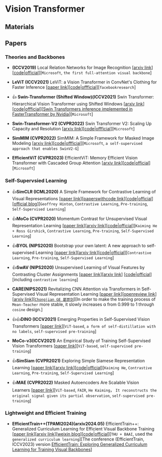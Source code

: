 # Vision Transformer


## Materials

## Papers

### Theories and Backbones

* **(ICCV2019)** Local Relation Networks for Image Recognition [[arxiv link](https://arxiv.org/abs/1904.11491)][[code|official](https://github.com/microsoft/Swin-Transformer/tree/LR-Net)][`Microsoft`, `the first full-attention visual backbone`]

* **LeViT (ICCV2021)** LeViT: a Vision Transformer in ConvNet's Clothing for Faster Inference [[paper link](https://openaccess.thecvf.com/content/ICCV2021/html/Graham_LeViT_A_Vision_Transformer_in_ConvNets_Clothing_for_Faster_Inference_ICCV_2021_paper.html)][[code|offficial](https://github.com/facebookresearch/LeViT)][`facebookresearch`]

* 👍 **Swin-Transformer (Shifted Window)(ICCV2021)** Swin Transformer: Hierarchical Vision Transformer using Shifted Windows [[arxiv link](https://arxiv.org/abs/2103.14030)][[code|offficial](https://github.com/microsoft/swin-transformer)][[Swin Transformers inference implemented in FasterTransformer by Nvidia](https://github.com/NVIDIA/FasterTransformer/blob/main/docs/swin_guide.md)][`Microsoft`]

* **Swin-Transformer-V2 (CVPR2022)** Swin Transformer V2: Scaling Up Capacity and Resolution [[arxiv link](https://arxiv.org/abs/2111.09883)][[code|offficial](https://github.com/microsoft/swin-transformer)][`Microsoft`]

* **SimMIM (CVPR2022)** SimMIM: A Simple Framework for Masked Image Modeling [[arxiv link](https://arxiv.org/abs/2111.09886)][[code|offficial](https://github.com/microsoft/SimMIM)][`Microsoft`, `a self-supervised approach that enables SwinV2-G`]

* **EfficientViT (CVPR2023)** EfficientViT: Memory Efficient Vision Transformer with Cascaded Group Attention [[arxiv link](https://arxiv.org/abs/2305.07027)][[code|official](https://github.com/microsoft/Cream/tree/main/EfficientViT)][`Microsoft`]


### Self-Supervsied Learning

* 👍**SimCLR (ICML2020)** A Simple Framework for Contrastive Learning of Visual Representations [[paper link](http://proceedings.mlr.press/v119/chen20j.html)][[paperswithcode link](https://paperswithcode.com/paper/a-simple-framework-for-contrastive-learning)][[code|official](https://github.com/google-research/simclr)][[official blog](https://blog.research.google/2020/04/advancing-self-supervised-and-semi.html)][`Geoffrey Hinton`, `Contrastive Learning`, `Pre-training`, `Self-Supervised Learning`]

* 👍**MoCo (CVPR2020)** Momentum Contrast for Unsupervised Visual Representation Learning [[paper link](https://openaccess.thecvf.com/content_CVPR_2020/html/He_Momentum_Contrast_for_Unsupervised_Visual_Representation_Learning_CVPR_2020_paper.html)][[arxiv link](http://arxiv.org/abs/1911.05722)][[code|official](https://github.com/facebookresearch/moco)][`Kaiming He + Ross Girshick`, `Contrastive Learning`, `Pre-training`, `Self-Supervised Learning`]

* 👍**BYOL (NIPS2020)** Bootstrap your own latent: A new approach to self-supervised Learning [[paper link](https://papers.nips.cc/paper/2020/hash/f3ada80d5c4ee70142b17b8192b2958e-Abstract.html)][[arxiv link](https://arxiv.org/abs/2006.07733)][[code|official](https://github.com/deepmind/deepmind-research/tree/master/byol)][`Contrastive Learning`, `Pre-training`, `Self-Supervised Learning`]

* 👍**SwAV (NIPS2020)** Unsupervised Learning of Visual Features by Contrasting Cluster Assignments [[paper link](https://proceedings.neurips.cc/paper/2020/hash/70feb62b69f16e0238f741fab228fec2-Abstract.html)][[arxiv link](https://arxiv.org/abs/2006.09882)]
[[code|official](https://github.com/facebookresearch/swav)][including `contrastive learning`]

* **CARE(NIPS2021)** Revitalizing CNN Attention via Transformers in Self-Supervised Visual Representation Learning [[paper link](https://proceedings.neurips.cc/paper_files/paper/2021/hash/21be992eb8016e541a15953eee90760e-Abstract.html)][[openreview link](https://openreview.net/forum?id=sRojdWhXJx)][[arxiv link](https://arxiv.org/abs/2110.05340)][[`Chongjian GE 葛崇剑`](https://chongjiange.github.io/)][In order to make the training process of `Mean-Teacher` more stable, it slowly increases α from 0.999 to 1 through `cosine` design.]

* 👍👍**DINO (ICCV2021)** Emerging Properties in Self-Supervised Vision Transformers [[paper link](https://openaccess.thecvf.com/content/ICCV2021/html/Caron_Emerging_Properties_in_Self-Supervised_Vision_Transformers_ICCV_2021_paper.html)][`ViT-based`, `a form of self-distillation with no labels`, `self-supervised pre-training`]

* **MoCo-v3(ICCV2021)** An Empirical Study of Training Self-Supervised Vision Transformers [[paper link](https://openaccess.thecvf.com/content/ICCV2021/html/Chen_An_Empirical_Study_of_Training_Self-Supervised_Vision_Transformers_ICCV_2021_paper.html)][`ViT-based`, `self-supervised pre-training`]

* 👍**SimSiam (CVPR2021)** Exploring Simple Siamese Representation Learning [[paper link](https://openaccess.thecvf.com/content/CVPR2021/html/Chen_Exploring_Simple_Siamese_Representation_Learning_CVPR_2021_paper.html)][[arxiv link](https://arxiv.org/abs/2011.10566)][[code|official](https://github.com/facebookresearch/simsiam)][`Kaiming He`, `Contrastive Learning`, `Pre-training`, `Self-Supervised Learning`]

* 👍**MAE (CVPR2022)** Masked Autoencoders Are Scalable Vision Learners [[paper link](https://openaccess.thecvf.com/content/CVPR2022/html/He_Masked_Autoencoders_Are_Scalable_Vision_Learners_CVPR_2022_paper.html)][`ViT-based`, `FAIR`, `He Kaiming`， `It reconstructs the original signal given its partial observation`, `self-supervised pre-training`]


### Lightweight and Efficient Training 

* **EfficientTrain++(TPAMI2024)(arxiv2024.05)** EfficientTrain++: Generalized Curriculum Learning for Efficient Visual Backbone Training [[paper link](https://ieeexplore.ieee.org/abstract/document/10530470/)][[arxiv link](https://arxiv.org/pdf/2405.08768)][[weixin blog](https://mp.weixin.qq.com/s/FJj0F2NcW9ftmT_lbO1R3w)][[code|official](https://github.com/LeapLabTHU/EfficientTrain)][`THU + BAAI`, used the `generalized curriculum learning`][The conference (EfficientTrain, ICCV2023) version [EfficientTrain: Exploring Generalized Curriculum Learning for Training Visual Backbones](https://arxiv.org/abs/2211.09703)]

